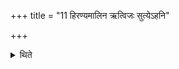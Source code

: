 +++
title = "11 हिरण्यमालिन ऋत्विजः सुत्येऽहनि"

+++

<details><summary>थिते</summary>

हिरण्यमालिन ऋत्विजः सुत्येऽहनि प्रचरन्ति ११
</details>
